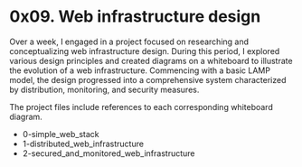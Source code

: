 # 0x09. Web infrastructure design
Over a week, I engaged in a project focused on researching and conceptualizing web infrastructure design. During this period, I explored various design principles and created diagrams on a whiteboard to illustrate the evolution of a web infrastructure. Commencing with a basic LAMP model, the design progressed into a comprehensive system characterized by distribution, monitoring, and security measures.

The project files include references to each corresponding whiteboard diagram.
* 0-simple_web_stack
* 1-distributed_web_infrastructure
* 2-secured_and_monitored_web_infrastructure
